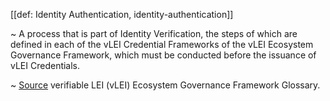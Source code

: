 [[def: Identity Authentication, identity-authentication]]

~ A process that is part of Identity Verification, the steps of which are defined in each of the vLEI Credential Frameworks of the vLEI Ecosystem Governance Framework, which must be conducted before the issuance of vLEI Credentials.

~ [Source](https://www.gleif.org/vlei/introducing-the-vlei-ecosystem-governance-framework/2023-12-15_vlei-egf-v2.0-glossary_v1.3_final.pdf) verifiable LEI (vLEI) Ecosystem Governance Framework Glossary.
